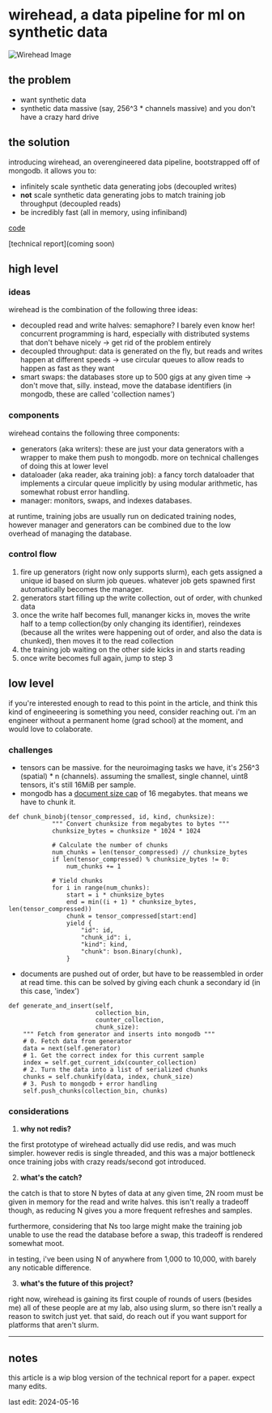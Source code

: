 # wirehead, a data pipeline for ml on synthetic data # 

<img src="https://github.com/spikedoanz/spikedoanz.github.io/blob/master/assets/wirehead.png?raw=true" alt="Wirehead Image">

## the problem 

- want synthetic data
- synthetic data massive (say, 256^3 * channels massive) and you don't have a crazy hard drive

## the solution 

introducing wirehead, an overengineered data pipeline, bootstrapped off of mongodb. it allows you to:

- infinitely scale synthetic data generating jobs (decoupled writes)
- **not** scale synthetic data generating jobs to match training job throughput (decoupled reads)
- be incredibly fast (all in memory, using infiniband)

[code](https://github.com/neuroneural/wirehead)

[technical report](coming soon)

## high level ##

### ideas ###

wirehead is the combination of the following three ideas:

- decoupled read and write halves: semaphore? I barely even know her! concurrent programming is hard, especially with distributed systems that don't behave nicely -> get rid of the problem entirely
- decoupled throughput: data is generated on the fly, but reads and writes happen at different speeds -> use circular queues to allow reads to happen as fast as they want
- smart swaps: the databases store up to 500 gigs at any given time -> don't move that, silly. instead, move the database identifiers (in mongodb, these are called 'collection names')

### components ###

wirehead contains the following three components: 
- generators (aka writers): these are just your data generators with a wrapper to make them push to mongodb. more on technical challenges of doing this at lower level
- dataloader (aka reader, aka training job): a fancy  torch dataloader that implements a circular queue implicitly by using modular arithmetic, has somewhat robust error handling.
- manager: monitors, swaps, and indexes databases. 

at runtime, training jobs are usually run on dedicated training nodes, however manager and generators can be combined due to the low overhead of managing the database.

### control flow ###

1. fire up generators (right now only supports slurm), each gets assigned a unique id based on slurm job queues. whatever job gets spawned first automatically becomes the manager.
2. generators start filling up the write collection, out of order, with chunked data 
3. once the write half becomes full, mananger kicks in, moves the write half to a temp collection(by only changing its identifier), reindexes (because all the writes were happening out of order, and also the data is chunked), then moves it to the read collection 
4. the training job waiting on the other side kicks in and starts reading
5. once write becomes full again, jump to step 3

## low level ##

if you're interested enough to read to this point in the article, and think this kind of engineeering is something you need, consider reaching out. i'm an engineer without a permanent home (grad school) at the moment, and would love to colaborate.


### challenges ###
- tensors can be massive. for the neuroimaging tasks we have, it's 256^3 (spatial) * n (channels). assuming the smallest, single channel, uint8 tensors, it's still 16MiB per sample. 
- mongodb has a [document size cap](https://www.mongodb.com/docs/v5.2/reference/limits/) of 16 megabytes. that means we have to chunk it.
``` 
def chunk_binobj(tensor_compressed, id, kind, chunksize):
            """ Convert chunksize from megabytes to bytes """
            chunksize_bytes = chunksize * 1024 * 1024

            # Calculate the number of chunks
            num_chunks = len(tensor_compressed) // chunksize_bytes
            if len(tensor_compressed) % chunksize_bytes != 0:
                num_chunks += 1

            # Yield chunks
            for i in range(num_chunks):
                start = i * chunksize_bytes
                end = min((i + 1) * chunksize_bytes, len(tensor_compressed))
                chunk = tensor_compressed[start:end]
                yield {
                    "id": id,
                    "chunk_id": i,
                    "kind": kind,
                    "chunk": bson.Binary(chunk),
                }
```
- documents are pushed out of order, but have to be reassembled in order at read time. this can be solved by giving each chunk a secondary id (in this case, 'index')
```
def generate_and_insert(self,
						collection_bin,
						counter_collection,
						chunk_size):
	""" Fetch from generator and inserts into mongodb """
	# 0. Fetch data from generator
	data = next(self.generator)
	# 1. Get the correct index for this current sample
	index = self.get_current_idx(counter_collection)
	# 2. Turn the data into a list of serialized chunks  
	chunks = self.chunkify(data, index, chunk_size)
	# 3. Push to mongodb + error handling
	self.push_chunks(collection_bin, chunks)
```

### considerations ###

1. **why not redis?**

the first prototype of wirehead actually did use redis, and was much simpler. however redis is single threaded, and this was a major bottleneck once training jobs with crazy reads/second got introduced.

2. **what's the catch?**

the catch is that to store N bytes of data at any given time, 2N room must be given in memory for the read and write halves. this isn't really a tradeoff though, as reducing N gives you a more frequent refreshes and samples. 

furthermore, considering that Ns too large might make the training job unable to use the read the database before a swap, this tradeoff is rendered somewhat moot.

in testing, i've been using N of anywhere from 1,000 to 10,000, with barely any noticable difference.

3. **what's the future of this project?**

right now, wirehead is gaining its first couple of rounds of users (besides me) all of these people are at my lab, also using slurm, so there isn't really a reason to switch just yet. that said, do reach out if you want support for platforms that aren't slurm.

---

## notes ##

this article is a wip blog version of the technical report for a paper. expect many edits.

last edit: 2024-05-16
